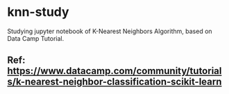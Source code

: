 # knn-study

Studying jupyter notebook of K-Nearest Neighbors Algorithm, based on Data Camp Tutorial.

## Ref: https://www.datacamp.com/community/tutorials/k-nearest-neighbor-classification-scikit-learn

